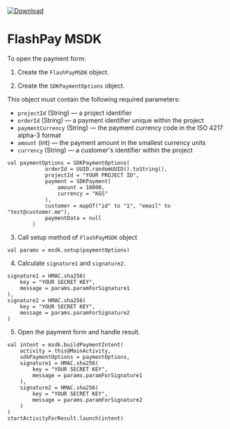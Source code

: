 [![Download](https://maven-badges.herokuapp.com/maven-central/kg.flashpay/msdk-android/badge.svg) ](https://maven-badges.herokuapp.com/maven-central/kg.flashpay/msdk-android/badge.svg)


# FlashPay MSDK

To open the payment form:
1. Create the `FlashPayMSDK` object.

2. Create the `SDKPaymentOptions` object.

This object must contain the following required parameters:

- `projectId`  (String) — a project identifier 
- `orderId`  (String) — a payment identifier unique within the project
- `paymentCurrency`  (String) — the payment currency code in the ISO 4217 alpha-3 format
- `amount`  (int) — the payment amount in the smallest currency units
- `currency`  (String) — a customer's identifier within the project

```
val paymentOptions = SDKPaymentOptions(
            orderId = UUID.randomUUID().toString(),
            projectId = "YOUR PROJECT ID",
            payment = SDKPayment(
                amount = 10000,
                currency = "KGS"
            ),
            customer = mapOf("id" to "1", "email" to "test@customer.me"),
            paymentData = null
        )
```
3. Call setup method of `FlashPayMSDK` object
```
val params = msdk.setup(paymentOptions)
```

4. Calculate `signature1` and `signature2`.
```
signature1 = HMAC.sha256(
    key = "YOUR SECRET KEY",
    message = params.paramForSignature1
),
signature2 = HMAC.sha256(
    key = "YOUR SECRET KEY",
    message = params.paramForSignature2
)
```

5. Open the payment form and handle result.

```
val intent = msdk.buildPaymentIntent(
    activity = this@MainActivity,
    sdkPaymentOptions = paymentOptions,
    signature1 = HMAC.sha256(
        key = "YOUR SECRET KEY",
        message = params.paramForSignature1
    ),
    signature2 = HMAC.sha256(
        key = "YOUR SECRET KEY",
        message = params.paramForSignature2
    )
)
startActivityForResult.launch(intent)
```
